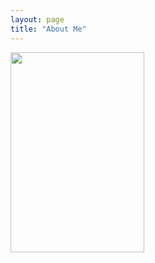 ```yaml
---
layout: page
title: "About Me"
---
```


<img width="214" height="320" align="left" alt="" src="https://github.com/user-attachments/assets/2807f22c-da19-40e1-973d-6cc66523914a" />

<br>
<br>

<div style="margin-left:1000px">
I am a Ph.D. candidate in the Tulane University Economics Department,
expecting degree conferral in May 2026. My research focuses on the economics
of education, where I use quasi-experimental methods to estimate the 
causal effects of policy on educational outcomes. I study the effects of
contemporary policy, such as the recent expansion of universal school vouchers 
and the most recent federal minimum wage increases, as well as historic policy,
including integration busing and language bans in Louisiana schools. When 
I am not researching or teaching, I spend my time tending to my plants, skating 
with friends, and caring for my cat, Mr. Baby.
</div>
